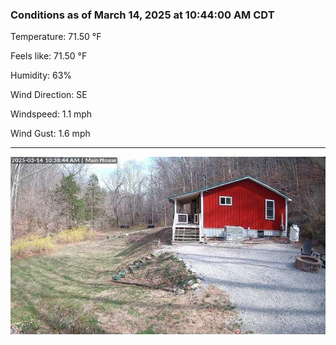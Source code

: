 ### Conditions as of March 14, 2025 at 10:44:00 AM CDT 

Temperature: 71.50 &deg;F

Feels like: 71.50 &deg;F

Humidity: 63%

Wind Direction: SE

Windspeed: 1.1 mph

Wind Gust: 1.6 mph

---

<img src="./images/latest.jpeg"/>

